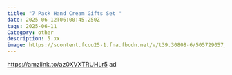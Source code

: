 ```yaml
---
title: "7 Pack Hand Cream Gifts Set "
date: 2025-06-12T06:00:45.250Z
tags: 2025-06-11
Category: other
description: 5.xx
image: https://scontent.fccu25-1.fna.fbcdn.net/v/t39.30808-6/505729057_1864776547414118_8937080528753222589_n.jpg?stp=dst-jpg_p526x296_tt6&_nc_cat=108&ccb=1-7&_nc_sid=aa7b47&_nc_ohc=jdBJE5PPyjwQ7kNvwF07cMm&_nc_oc=AdkKaAi_yXrII3MJTNAz_NZOsumxupCetC8hsa6DdJE1drgV3hmkfdMc4g8sb1HXbsU&_nc_zt=23&_nc_ht=scontent.fccu25-1.fna&_nc_gid=efcpJZnjhtz8l2KLJ7rMjw&oh=00_AfMcCgsa7ja4w6TGYy4XfPEDcMEZ38PagjxyfWgGdmWhQw&oe=68504758
---
```

https://amzlink.to/az0XVXTRUHLr5 ad